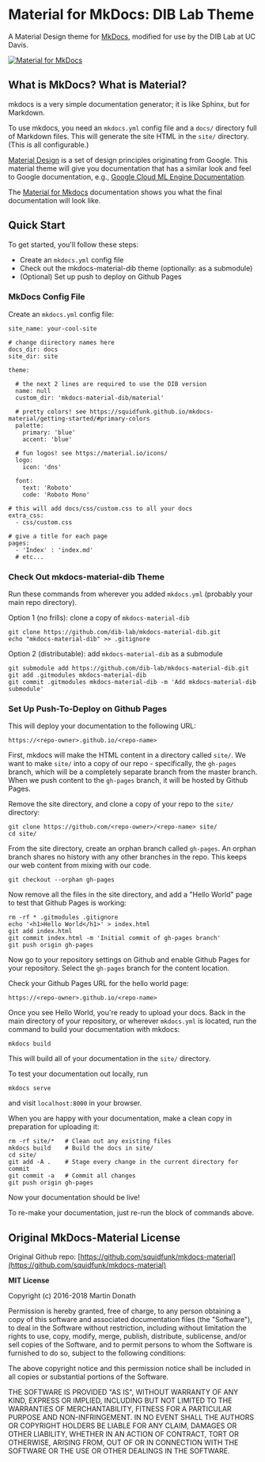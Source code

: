# Material for MkDocs: DIB Lab Theme

A Material Design theme for [MkDocs][1], modified for use by the DIB Lab at UC Davis.

[![Material for MkDocs](docs/assets/images/material.png)][2]

  [1]: http://www.mkdocs.org
  [2]: https://squidfunk.github.io/mkdocs-material/

## What is MkDocs? What is Material?

mkdocs is a very simple documentation generator;
it is like Sphinx, but for Markdown.

To use mkdocs, you need an `mkdocs.yml` config file
and a `docs/` directory full of Markdown files.
This will generate the site HTML in the `site/` 
directory. (This is all configurable.)

[Material Design](https://material.io/guidelines/material-design/) 
is a set of design principles originating from Google. 
This material theme will give you documentation that 
has a similar look and feel to Google documentation, 
e.g., [Google Cloud ML Engine Documentation](https://cloud.google.com/ml-engine/docs/tensorflow/getting-started-training-prediction).

The [Material for Mkdocs](https://squidfunk.github.io/mkdocs-material/)
documentation shows you what the final documentation 
will look like.

## Quick Start

To get started, you'll follow these steps:

* Create an `mkdocs.yml` config file
* Check out the mkdocs-material-dib theme (optionally: as a submodule)
* (Optional) Set up push to deploy on Github Pages

### MkDocs Config File

Create an `mkdocs.yml` config file:

```
site_name: your-cool-site

# change diirectory names here
docs_dir: docs
site_dir: site

theme:

  # the next 2 lines are required to use the DIB version
  name: null
  custom_dir: 'mkdocs-material-dib/material'

  # pretty colors! see https://squidfunk.github.io/mkdocs-material/getting-started/#primary-colors
  palette:
    primary: 'blue'
    accent: 'blue'
  
  # fun logos! see https://material.io/icons/
  logo:
    icon: 'dns'

  font:
    text: 'Roboto'
    code: 'Roboto Mono'

# this will add docs/css/custom.css to all your docs
extra_css:
  - css/custom.css

# give a title for each page
pages:
  - 'Index' : 'index.md'
  # etc...
```

### Check Out mkdocs-material-dib Theme

Run these commands from wherever you added `mkdocs.yml`
(probably your main repo directory).

Option 1 (no frills): clone a copy of `mkdocs-material-dib`

```
git clone https://github.com/dib-lab/mkdocs-material-dib.git
echo "mkdocs-material-dib" >> .gitignore
```

Option 2 (distributable): add `mkdocs-material-dib` as a submodule

```
git submodule add https://github.com/dib-lab/mkdocs-material-dib.git
git add .gitmodules mkdocs-material-dib
git commit .gitmodules mkdocs-material-dib -m 'Add mkdocs-material-dib submodule'
```

### Set Up Push-To-Deploy on Github Pages

This will deploy your documentation to the following URL:

```
https://<repo-owner>.github.io/<repo-name>
```

First, mkdocs will make the HTML content in a directory
called `site/`. We want to make `site/` into a copy of 
our repo - specifically, the `gh-pages` branch,
which will be a completely separate branch from
the master branch. When we push content to the `gh-pages`
branch, it will be hosted by Github Pages.

Remove the site directory, and clone a copy of your repo
to the `site/` directory:

```
git clone https://github.com/<repo-owner>/<repo-name> site/
cd site/
```

From the site directory, create an orphan branch 
called `gh-pages`. An orphan branch shares no history
with any other branches in the repo. This keeps our 
web content from mixing with our code.

```
git checkout --orphan gh-pages
```

Now remove all the files in the site directory,
and add a "Hello World" page to test that 
Github Pages is working:

```
rm -rf * .gitmodules .gitignore
echo '<h1>Hello World</h1>' > index.html
git add index.html 
git commit index.html -m 'Initial commit of gh-pages branch'
git push origin gh-pages
```

Now go to your repository settings on Github
and enable Github Pages for your repository.
Select the `gh-pages` branch for the content 
location.

Check your Github Pages URL for the hello world page:

```
https://<repo-owner>.github.io/<repo-name>
```

Once you see Hello World, you're ready to upload your docs.
Back in the main directory of your repository,
or wherever `mkdocs.yml` is located, run the command
to build your documentation with mkdocs:

```
mkdocs build
```

This will build all of your documentation 
in the `site/` directory.

To test your documentation out locally, run

```
mkdocs serve
```

and visit `localhost:8000` in your browser.

When you are happy with your documentation,
make a clean copy in preparation for uploading it:

```
rm -rf site/*   # Clean out any existing files
mkdocs build    # Build the docs in site/
cd site/
git add -A .    # Stage every change in the current directory for commit
git commit -a   # Commit all changes
git push origin gh-pages
```

Now your documentation should be live!

To re-make your documentation, just re-run the 
block of commands above. 

## Original MkDocs-Material License

Original Github repo: [https://github.com/squidfunk/mkdocs-material](https://github.com/squidfunk/mkdocs-material)

**MIT License**

Copyright (c) 2016-2018 Martin Donath

Permission is hereby granted, free of charge, to any person obtaining a copy
of this software and associated documentation files (the "Software"), to
deal in the Software without restriction, including without limitation the
rights to use, copy, modify, merge, publish, distribute, sublicense, and/or
sell copies of the Software, and to permit persons to whom the Software is
furnished to do so, subject to the following conditions:

The above copyright notice and this permission notice shall be included in
all copies or substantial portions of the Software.

THE SOFTWARE IS PROVIDED "AS IS", WITHOUT WARRANTY OF ANY KIND, EXPRESS OR
IMPLIED, INCLUDING BUT NOT LIMITED TO THE WARRANTIES OF MERCHANTABILITY,
FITNESS FOR A PARTICULAR PURPOSE AND NON-INFRINGEMENT. IN NO EVENT SHALL THE
AUTHORS OR COPYRIGHT HOLDERS BE LIABLE FOR ANY CLAIM, DAMAGES OR OTHER
LIABILITY, WHETHER IN AN ACTION OF CONTRACT, TORT OR OTHERWISE, ARISING
FROM, OUT OF OR IN CONNECTION WITH THE SOFTWARE OR THE USE OR OTHER DEALINGS
IN THE SOFTWARE.
